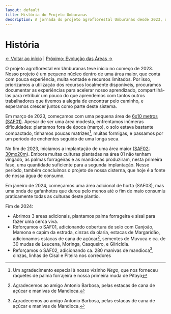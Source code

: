 ```yaml
---
layout: default
title: História do Projeto Umburanas
description: A jornada do projeto agroflorestal Umburanas desde 2023, desafios enfrentados e conquistas alcançadas na implementação de sistemas agroflorestais sintrópicos.
---
```


# História

[← Voltar ao início](/) | [Próximo: Evolução das Áreas →](/evolucao)

O projeto agroflorestal em Umburanas teve início no começo de 2023. Nosso projeto é um pequeno núcleo dentro de uma área maior, que conta com pouca experiência, muita vontade e recursos limitados. Por isso, priorizamos a utilização dos recursos localmente disponíveis, procuramos documentar as experiências para acelerar nosso aprendizado, compartilhá-las para retribuir um pouco do que aprendemos com tantos outros trabalhadores que tivemos a alegria de encontrar pelo caminho, e esperamos crescer juntos como parte deste sistema.

Em março de 2023, começamos com uma pequena área de [6x10 metros (SAF01)](evolucao/saf01.md).  Apesar de ser uma área modesta, enfrentamos inúmeras dificuldades: plantamos fora de época (março), o solo estava bastante compactado, tínhamos poucas matrizes[^1], muitas formigas, e passamos por um período de enchentes seguido de uma longa seca.

No fim de 2023, iniciamos a implantação de uma área maior ([SAF02: 30mx20m](evolucao/saf02.md)).  Embora muitas culturas plantadas na área 01 não tenham vingado, as palmas forrageiras e as mandiocas produziram, nesta primeira fase, uma quantidade suficiente para a segunda implantação. Nesse período, também concluímos o projeto de nossa cisterna, que hoje é a fonte de nossa água de consumo.

Em janeiro de 2024, começamos uma área adicional de horta (SAF03), mas uma onda de gafanhotos que durou pelo menos até o fim de maio consumiu praticamente todas as culturas deste plantio.

Fim de 2024:
- Abrimos 3 areas adicionais, plantamos palma forrageira e sisal para fazer uma cerca viva. 
- Reforçamos o SAF01, adicionando cobertura de solo com Canjoão, Mamona e capim da estrada, cinzas da olaria, estacas de Margaridão, adicionamos estacas de cana de açúcar[^2], sementes de Muvuca e ca. de 30 mudas de Leucena, Moringa, Casqueiro, e Gliricídia.
- Reforçamos o SAF02, adicionando ca. 280 manivas de mandioca[^2], cinzas, linhas de Cisal e Piteira nos corredores

[^1]: Um agradecimento especial à nosso vizinho _Nego_, que nos forneceu raquetes de palma forrajeira e nossa primeira muda de Pitaya
[^2]: Agradecemos ao amigo Antonio Barbosa, pelas estacas de cana de açúcar e manivas de Mandioca.
